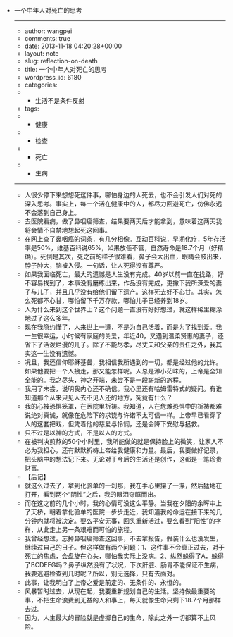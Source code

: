 - 一个中年人对死亡的思考
    - ---
    - author: wangpei
    - comments: true
    - date: 2013-11-18 04:20:28+00:00
    - layout: note
    - slug: reflection-on-death
    - title: 一个中年人对死亡的思考
    - wordpress_id: 6180
    - categories:
    - - 生活不是条件反射
    - tags:
    - - 健康
    - - 检查
    - - 死亡
    - - 生病
    - ---
    - 人很少停下来想想死这件事，哪怕身边的人死去，也不会引发人们对死的深入思考。事实上，每一个活在健康中的人，都尽力回避死亡，仿佛永远不会落到自己身上。
    - 去医院看病，做了鼻咽癌筛查，结果要两天后才能拿到，意味着这两天我将会情不自禁地想起死这回事。
    - 在网上查了鼻咽癌的词条，有几分相像。互动百科说，早期化疗，5年存活率是50%，维基百科说65%，如果放任不管，自然寿命是18.7个月（好精确）。死倒是其次，死之前的样子很难看，鼻子会大出血，眼睛会鼓出来，脖子肿大，脑被入侵。一句话，让人死得没有尊严。
    - 如果我面临死亡，最大的遗憾是人生没有完成。40岁以前一直在找路，好不容易找到了，本事没有磨练出来，作品没有完成，更撇下我所深爱的妻子与儿子，并且几乎没有给他们留下遗产。这样死去好不心甘。其实，怎么死都不心甘，哪怕留下千万存款，哪怕儿子已经养到18岁。
    - 人为什么来到这个世界上？这个问题一直没有好好想过，就这样稀里糊涂地过了这么多年。
    - 现在我隐约懂了，人来世上一遭，不是为自己活着，而是为了找到爱。我一生很幸运，小时候有家庭的关爱，年近40，又遇到温柔贤惠的妻子，还省下了活泼烂漫的儿子。除了不能尽孝，尽丈夫和父亲的责任之外，我其实这一生没有遗憾。
    - 况且，我还信仰耶稣基督，我相信我所遇到的一切，都是经过他的允许。如果他要把一个人接走，那又能怎样呢。人总是渺小茫昧的，上帝是全知全能的。我之尽头，神之开端，未尝不是一段崭新的旅程。
    - 我用了未尝，说明我内心还不确信。我心里还有哈姆雷特式的疑问。有谁知道那个从来只见人去不见人还的地方，究竟有什么？
    - 我的心被恐惧笼罩，在医院里祈祷。我知道，人在危难恐惧中的祈祷都难说绝对真诚，就像在危险下的求饶与许诺不太可信一样。上帝早已看穿了人的这套把戏，但凭着他的慈爱与怜悯，还是会降下安慰与拯救。
    - 只不过是以神的方式，不是以人的方式。
    - 在被判决煎熬的50个小时里，我所能做的就是保持脸上的微笑，让家人不必为我担心，还有默默祈祷上帝给我健康和力量。最后，我要做好记录，把头脑中的想法记下来。无论对于今后的生活还是创作，这都是一笔珍贵财富。
    - 【后记】
    - 就这么过去了，拿到化验单的一刹那，我在手心里攥了一攥，然后猛地在打开，看到两个“阴性”之后，我的眼泪夺眶而出。
    - 而在这之前的几个小时，我的心情可没这么平静。当我在夕阳的余晖中上了天桥，朝着拿化验单的医院一步步走近，我知道我的命运在接下来的几分钟内就将被决定。要么平安无事，回头重新活过，要么看到“阳性”的字样，从此走上另一条艰难而可怕的旅程。
    - 我曾经想过，忘掉鼻咽癌筛查这回事，不去拿报告，假装什么也没发生，继续过自己的日子。但这样做有两个问题：1、这件事不会真正过去，对于死亡的焦虑，会盘旋在心头，哪怕我实际上没病。2、纵然躲得了A，躲得了BCDEFG吗？鼻子纵然没有了状况，下次肝脏、肠胃不能保证不生病，我要逃避检查到几时呢？所以，别无选择，只有去面对。
    - 此事，让我明白了上帝之爱是前定的、无条件的、永恒的。
    - 风暴暂时过去，从现在起，我要重新规划自己的生活。坚持做最重要的事，不把生命浪费到无益的人和事上，每天就像生命只剩下18.7个月那样去过。
    - 因为，人生最大的冒险就是虚掷自己的生命，除此之外一切都算不上风险。
